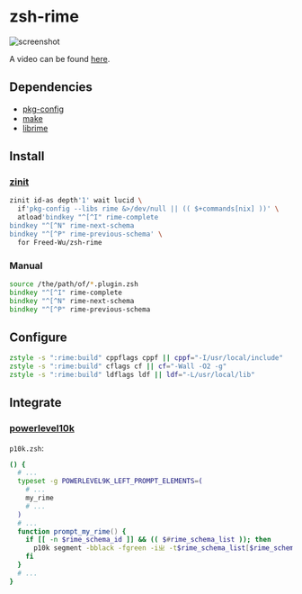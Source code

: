 # zsh-rime

![screenshot](https://github.com/Freed-Wu/zsh-rime/assets/32936898/589d588c-05c0-4ae0-8708-9791d4221d0a)

A video can be found [here](https://asciinema.org/a/660633).

## Dependencies

- [pkg-config](https://www.freedesktop.org/wiki/Software/pkg-config/)
- [make](https://www.gnu.org/software/make/)
- [librime](https://github.com/rime/librime)

## Install

### [zinit](https://github.com/zdharma-continuum/zinit/)

```zsh
zinit id-as depth'1' wait lucid \
  if'pkg-config --libs rime &>/dev/null || (( $+commands[nix] ))' \
  atload'bindkey "^[^I" rime-complete
bindkey "^[^N" rime-next-schema
bindkey "^[^P" rime-previous-schema' \
  for Freed-Wu/zsh-rime
```

### Manual

```zsh
source /the/path/of/*.plugin.zsh
bindkey "^[^I" rime-complete
bindkey "^[^N" rime-next-schema
bindkey "^[^P" rime-previous-schema
```

## Configure

```zsh
zstyle -s ":rime:build" cppflags cppf || cppf="-I/usr/local/include"
zstyle -s ":rime:build" cflags cf || cf="-Wall -O2 -g"
zstyle -s ":rime:build" ldflags ldf || ldf="-L/usr/local/lib"
```

## Integrate

### [powerlevel10k](https://github.com/romkatv/powerlevel10k)

`p10k.zsh`:

```zsh
() {
  # ...
  typeset -g POWERLEVEL9K_LEFT_PROMPT_ELEMENTS=(
    # ...
    my_rime
    # ...
  )
  # ...
  function prompt_my_rime() {
    if [[ -n $rime_schema_id ]] && (( $#rime_schema_list )); then
      p10k segment -bblack -fgreen -iㄓ -t$rime_schema_list[$rime_schema_id]
    fi
  }
  # ...
}
```
